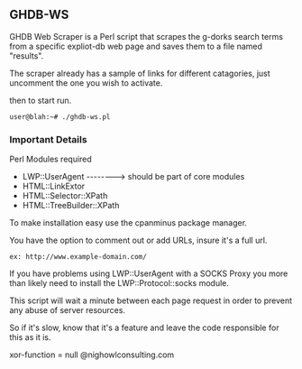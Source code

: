 ## GHDB-WS

GHDB Web Scraper is a Perl script that scrapes the g-dorks 
search terms from a specific expliot-db web page and saves 
them to a file named "results".

The scraper already has a sample of links for different
catagories, just uncomment the one you wish to activate. 

then to start run.

```
user@blah:~# ./ghdb-ws.pl
```
	
### Important Details 

Perl Modules required

* LWP::UserAgent --------> should be part of core modules 
* HTML::LinkExtor
* HTML::Selector::XPath
* HTML::TreeBuilder::XPath

To make installation easy use the cpanminus package
manager.

You have the option to comment out or add URLs, insure it's
a full url.
```
ex: http://www.example-domain.com/
```

If you have problems using LWP::UserAgent with a SOCKS Proxy
you more than likely need to install the LWP::Protocol::socks
module.

This script will wait a minute between each page
request in order to prevent any abuse of server 
resources.

So if it's slow, know that it's a feature and leave the 
code responsible for this as it is.


xor-function = null
@nighowlconsulting.com


